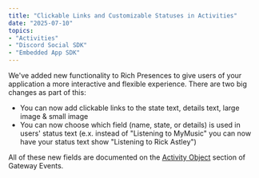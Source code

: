 ```yaml
---
title: "Clickable Links and Customizable Statuses in Activities"
date: "2025-07-10"
topics:
- "Activities"
- "Discord Social SDK"
- "Embedded App SDK"
---
```


We've added new functionality to Rich Presences to give users of your application a more interactive and flexible experience. There are two big changes as part of this:
- You can now add clickable links to the state text, details text, large image & small image
- You can now choose which field (name, state, or details) is used in users' status text (e.x. instead of "Listening to MyMusic" you can now have your status text show "Listening to Rick Astley")

All of these new fields are documented on the [Activity Object](/docs/events/gateway-events#activity-object) section of Gateway Events.